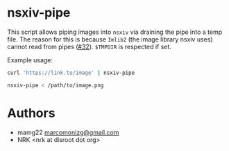 # nsxiv-pipe

This script allows piping images into `nsxiv` via draining the pipe into a temp
file. The reason for this is because `Imlib2` (the image library nsxiv uses)
cannot read from pipes
([#32](https://github.com/nsxiv/nsxiv/issues/32#issuecomment-957224839)).
`$TMPDIR` is respected if set.

Example usage:

```sh
curl 'https://link.to/image' | nsxiv-pipe

nsxiv-pipe < /path/to/image.png
```

# Authors

* mamg22 <marcomonizg@gmail.com>
* NRK \<nrk at disroot dot org>
